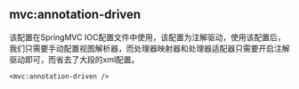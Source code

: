 ## mvc:annotation-driven
该配置在SpringMVC IOC配置文件中使用，该配置为注解驱动，使用该配置后，我们只需要手动配置视图解析器，而处理器映射器和处理器适配器只需要开启注解驱动即可，而省去了大段的xml配置。

    <mvc:annotation-driven />